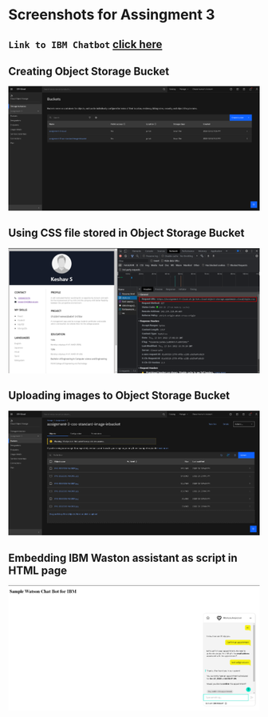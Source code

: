 # Screenshots for Assingment 3

## `Link to IBM Chatbot` [click here](https://web-chat.global.assistant.watson.appdomain.cloud/preview.html?backgroundImageURL=https%3A%2F%2Fau-syd.assistant.watson.cloud.ibm.com%2Fpublic%2Fimages%2Fupx-8d893bea-6198-4677-aca6-2e871cac49db%3A%3Aa5f407ce-9f6f-4214-b356-a87356fb6c6e&integrationID=ce7f5e29-ea93-4cf1-993f-61aff17b7f90&region=au-syd&serviceInstanceID=8d893bea-6198-4677-aca6-2e871cac49db)

## **Creating Object Storage Bucket**

![Alt text](/Assignments/Keshav/Assignment-3/screenshots/Creating_object_storage_bucket.png?raw=true)

## **Using CSS file stored in Object Storage Bucket**

![Alt text](/Assignments/Keshav/Assignment-3/screenshots/css_from_object_storage.png?raw=true)

## **Uploading images to Object Storage Bucket**

![Alt text](/Assignments/Keshav/Assignment-3/screenshots/Image_upload_to_object_storage.png?raw=true)

## **Embedding IBM Waston assistant as script in HTML page**

![Alt text](/Assignments/Keshav/Assignment-3/screenshots/Watson_assistant.png?raw=true)
